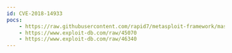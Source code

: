 ```yaml
---
id: CVE-2018-14933
pocs:
    - https://raw.githubusercontent.com/rapid7/metasploit-framework/master/modules/exploits/multi/http/nuuo_nvrmini_upgrade_rce.rb
    - https://www.exploit-db.com/raw/45070
    - https://www.exploit-db.com/raw/46340
---
```

